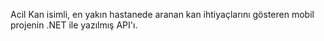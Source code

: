 Acil Kan isimli, en yakın hastanede aranan kan ihtiyaçlarını gösteren mobil projenin .NET ile yazılmış API'ı.
